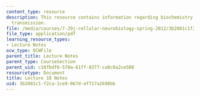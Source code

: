 ```yaml
---
content_type: resource
description: This resource contains information regarding biochemistry of synaptic
  transmission.
file: /media/courses/7-29j-cellular-neurobiology-spring-2012/3b2081c1f2ca1ce9067def717a2698bb_MIT7_29JS12_lecture10.pdf
file_type: application/pdf
learning_resource_types:
- Lecture Notes
ocw_type: OCWFile
parent_title: Lecture Notes
parent_type: CourseSection
parent_uid: c18fbdf6-570a-61ff-8377-ca8c8a2ce508
resourcetype: Document
title: Lecture 10 Notes
uid: 3b2081c1-f2ca-1ce9-067d-ef717a2698bb
---
```

